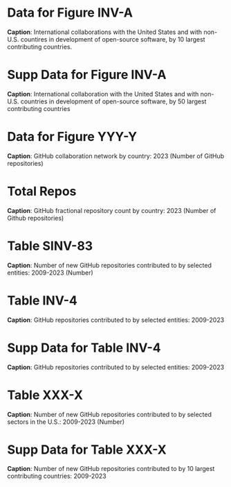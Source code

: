 
# Data for Figure INV-A

**Caption**: International collaborations with the United States and with non-U.S. countires in development of open-source software, by 10 largest contributing countries.

# Supp Data for Figure INV-A

**Caption**: International collaboration with the United States and with non-U.S. countries in development of open-source software, by 50 largest contributing countries

# Data for Figure YYY-Y

**Caption**: GitHub collaboration network by country: 2023 (Number of GitHub repositories)

# Total Repos

**Caption**: GitHub fractional repository count by country: 2023 (Number of Github repositories)

# Table SINV-83

**Caption**: Number of new GitHub repositories contributed to by selected entities: 2009-2023 (Number)

# Table INV-4

**Caption**: GitHub repositories contributed to by selected entities: 2009-2023

# Supp Data for Table INV-4

**Caption**: GitHub repositories contributed to by selected entities: 2009-2023 

# Table XXX-X

**Caption**: Number of new GitHub repositories contributed to by selected sectors in the U.S.: 2009-2023 (Number)

# Supp Data for Table XXX-X

**Caption**: Number of new GitHub repositories contributed to by 10 largest contributing countries: 2009-2023
